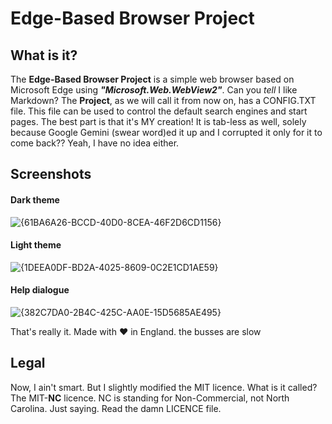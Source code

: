 # Edge-Based Browser Project
## What is it?
The **Edge-Based Browser Project** is a simple web browser based on Microsoft Edge using ***"Microsoft.Web.WebView2"***. Can you *tell* I like Markdown?
The **Project**, as we will call it from now on, has a CONFIG.TXT file. This file can be used to control the default search engines and start pages. 
The best part is that it's MY creation!
It is tab-less as well, solely because Google Gemini (swear word)ed it up and I corrupted it only for it to come back?? Yeah, I have no idea either.

## Screenshots
#### Dark theme
![{61BA6A26-BCCD-40D0-8CEA-46F2D6CD1156}](https://github.com/user-attachments/assets/b60d5798-250e-4695-8bc7-995f87845d1c)


#### Light theme
![{1DEEA0DF-BD2A-4025-8609-0C2E1CD1AE59}](https://github.com/user-attachments/assets/a730f598-ea7c-4f51-bf0a-93ea2d3f26cc)

#### Help dialogue
![{382C7DA0-2B4C-425C-AA0E-15D5685AE495}](https://github.com/user-attachments/assets/c174c068-177d-43d7-852d-7ae13e5b9a41)




That's really it.
Made with ♥ in England. the busses are slow

## Legal
Now, I ain't smart. But I slightly modified the MIT licence. What is it called? The MIT-**NC** licence. NC is standing for Non-Commercial, not North Carolina. Just saying.
Read the damn LICENCE file.
